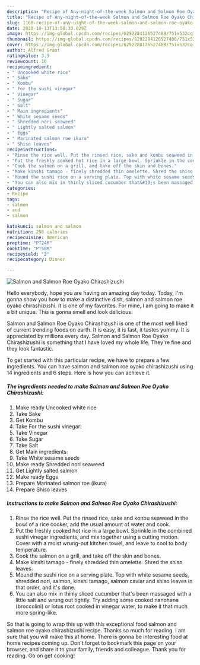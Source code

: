 ```yaml
---
description: "Recipe of Any-night-of-the-week Salmon and Salmon Roe Oyako Chirashizushi"
title: "Recipe of Any-night-of-the-week Salmon and Salmon Roe Oyako Chirashizushi"
slug: 1160-recipe-of-any-night-of-the-week-salmon-and-salmon-roe-oyako-chirashizushi
date: 2020-10-13T13:58:33.029Z
image: https://img-global.cpcdn.com/recipes/6292284126527488/751x532cq70/salmon-and-salmon-roe-oyako-chirashizushi-recipe-main-photo.jpg
thumbnail: https://img-global.cpcdn.com/recipes/6292284126527488/751x532cq70/salmon-and-salmon-roe-oyako-chirashizushi-recipe-main-photo.jpg
cover: https://img-global.cpcdn.com/recipes/6292284126527488/751x532cq70/salmon-and-salmon-roe-oyako-chirashizushi-recipe-main-photo.jpg
author: Alfred Grant
ratingvalue: 3.9
reviewcount: 10
recipeingredient:
- " Uncooked white rice"
- " Sake"
- " Kombu"
- " For the sushi vinegar"
- " Vinegar"
- " Sugar"
- " Salt"
- " Main ingredients"
- " White sesame seeds"
- " Shredded nori seaweed"
- " Lightly salted salmon"
- " Eggs"
- " Marinated salmon roe ikura"
- " Shiso leaves"
recipeinstructions:
- "Rinse the rice well. Put the rinsed rice, sake and konbu seaweed in the bowl of a rice cooker, add the usual amount of water and cook."
- "Put the freshly cooked hot rice in a large bowl. Sprinkle in the combined sushi vinegar ingredients, and mix together using a cutting motion. Cover with a moist wrung-out kitchen towel, and leave to cool to body temperature."
- "Cook the salmon on a grill, and take off the skin and bones."
- "Make kinshi tamago - finely shredded thin omelette. Shred the shiso leaves."
- "Mound the sushi rice on a serving plate. Top with white sesame seeds, shredded nori, salmon, kinshi tamago, salmon caviar and shiso leaves in that order, and it&#39;s done."
- "You can also mix in thinly sliced cucumber that&#39;s been massaged with a little salt and wrung out tightly. Try adding some cooked nanohana (broccolini) or lotus root cooked in vinegar water, to make it that much more spring-like."
categories:
- Recipe
tags:
- salmon
- and
- salmon

katakunci: salmon and salmon 
nutrition: 258 calories
recipecuisine: American
preptime: "PT24M"
cooktime: "PT50M"
recipeyield: "2"
recipecategory: Dinner

---
```



![Salmon and Salmon Roe Oyako Chirashizushi](https://img-global.cpcdn.com/recipes/6292284126527488/751x532cq70/salmon-and-salmon-roe-oyako-chirashizushi-recipe-main-photo.jpg)

Hello everybody, hope you are having an amazing day today. Today, I'm gonna show you how to make a distinctive dish, salmon and salmon roe oyako chirashizushi. It is one of my favorites. For mine, I am going to make it a bit unique. This is gonna smell and look delicious.

Salmon and Salmon Roe Oyako Chirashizushi is one of the most well liked of current trending foods on earth. It is easy, it is fast, it tastes yummy. It is appreciated by millions every day. Salmon and Salmon Roe Oyako Chirashizushi is something that I have loved my whole life. They're fine and they look fantastic.




To get started with this particular recipe, we have to prepare a few ingredients. You can have salmon and salmon roe oyako chirashizushi using 14 ingredients and 6 steps. Here is how you can achieve it.

<!--inarticleads1-->

##### The ingredients needed to make Salmon and Salmon Roe Oyako Chirashizushi:

1. Make ready  Uncooked white rice
1. Take  Sake
1. Get  Kombu
1. Take  For the sushi vinegar:
1. Take  Vinegar
1. Take  Sugar
1. Take  Salt
1. Get  Main ingredients:
1. Take  White sesame seeds
1. Make ready  Shredded nori seaweed
1. Get  Lightly salted salmon
1. Make ready  Eggs
1. Prepare  Marinated salmon roe (ikura)
1. Prepare  Shiso leaves




<!--inarticleads2-->

##### Instructions to make Salmon and Salmon Roe Oyako Chirashizushi:

1. Rinse the rice well. Put the rinsed rice, sake and konbu seaweed in the bowl of a rice cooker, add the usual amount of water and cook.
1. Put the freshly cooked hot rice in a large bowl. Sprinkle in the combined sushi vinegar ingredients, and mix together using a cutting motion. Cover with a moist wrung-out kitchen towel, and leave to cool to body temperature.
1. Cook the salmon on a grill, and take off the skin and bones.
1. Make kinshi tamago - finely shredded thin omelette. Shred the shiso leaves.
1. Mound the sushi rice on a serving plate. Top with white sesame seeds, shredded nori, salmon, kinshi tamago, salmon caviar and shiso leaves in that order, and it&#39;s done.
1. You can also mix in thinly sliced cucumber that&#39;s been massaged with a little salt and wrung out tightly. Try adding some cooked nanohana (broccolini) or lotus root cooked in vinegar water, to make it that much more spring-like.




So that is going to wrap this up with this exceptional food salmon and salmon roe oyako chirashizushi recipe. Thanks so much for reading. I am sure that you will make this at home. There is gonna be interesting food at home recipes coming up. Don't forget to bookmark this page on your browser, and share it to your family, friends and colleague. Thank you for reading. Go on get cooking!
